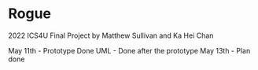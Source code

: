# Rogue
2022 ICS4U Final Project by Matthew Sullivan and Ka Hei Chan

May 11th - Prototype Done <n>
UML - Done after the prototype <n>
May 13th - Plan done <n>
